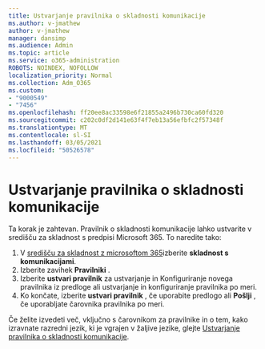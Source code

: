 ```yaml
---
title: Ustvarjanje pravilnika o skladnosti komunikacije
ms.author: v-jmathew
author: v-jmathew
manager: dansimp
ms.audience: Admin
ms.topic: article
ms.service: o365-administration
ROBOTS: NOINDEX, NOFOLLOW
localization_priority: Normal
ms.collection: Adm_O365
ms.custom:
- "9000549"
- "7456"
ms.openlocfilehash: ff20ee8ac33598e6f21855a2496b730ca60fd320
ms.sourcegitcommit: c202c0df2d141e63f4f7eb13a56efbfc2f57348f
ms.translationtype: MT
ms.contentlocale: sl-SI
ms.lasthandoff: 03/05/2021
ms.locfileid: "50526578"
---
```

# <a name="create-a-communication-compliance-policy"></a>Ustvarjanje pravilnika o skladnosti komunikacije

Ta korak je zahtevan. Pravilnik o skladnosti komunikacije lahko ustvarite v središču za skladnost s predpisi Microsoft 365. To naredite tako:

1. V [središču za skladnost z microsoftom 365](https://go.microsoft.com/fwlink/?linkid=2130502)izberite **skladnost s komunikacijami**.
2. Izberite zavihek **Pravilniki** .
3. Izberite **ustvari pravilnik** za ustvarjanje in Konfiguriranje novega pravilnika iz predloge ali ustvarjanje in konfiguriranje pravilnika po meri.
4. Ko končate, izberite **ustvari pravilnik** , če uporabite predlogo ali **Pošlji** , če uporabljate čarovnika pravilnika po meri.

Če želite izvedeti več, vključno s čarovnikom za pravilnike in o tem, kako izravnate razredni jezik, ki je vgrajen v žaljive jezike, glejte [Ustvarjanje pravilnika o skladnosti komunikacije](https://go.microsoft.com/fwlink/?linkid=2129079).
